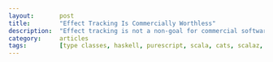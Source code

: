 ```yaml
---
layout:       post
title:        "Effect Tracking Is Commercially Worthless"
description:  "Effect tracking is not a non-goal for commercial software development; the real reasons to use effect systems lie elsewhere"
category:     articles
tags:         [type classes, haskell, purescript, scala, cats, scalaz, mtl, tagless-final, functional programming, fp, effects, monads, io]
---
```


